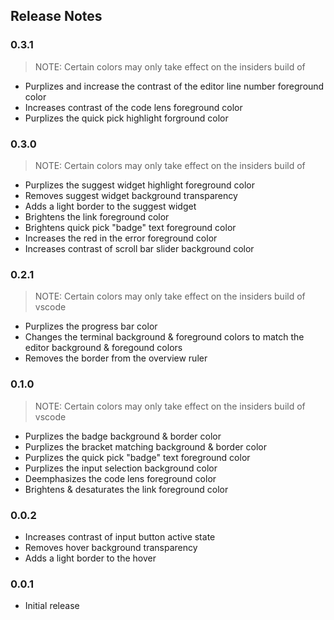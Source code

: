 ## Release Notes

### 0.3.1
> NOTE: Certain colors may only take effect on the insiders build of
- Purplizes and increase the contrast of the editor line number foreground color
- Increases contrast of the code lens foreground color
- Purplizes the quick pick highlight forground color

### 0.3.0
> NOTE: Certain colors may only take effect on the insiders build of
- Purplizes the suggest widget highlight foreground color
- Removes suggest widget background transparency
- Adds a light border to the suggest widget
- Brightens the link foreground color
- Brightens quick pick "badge" text foreground color
- Increases the red in the error foreground color
- Increases contrast of scroll bar slider background color

### 0.2.1
> NOTE: Certain colors may only take effect on the insiders build of vscode
- Purplizes the progress bar color
- Changes the terminal background & foreground colors to match the editor background & foregound colors
- Removes the border from the overview ruler

### 0.1.0
> NOTE: Certain colors may only take effect on the insiders build of vscode
- Purplizes the badge background & border color
- Purplizes the bracket matching background & border color
- Purplizes the quick pick "badge" text foreground color
- Purplizes the input selection background color
- Deemphasizes the code lens foreground color
- Brightens & desaturates the link foreground color

### 0.0.2
- Increases contrast of input button active state
- Removes hover background transparency
- Adds a light border to the hover

### 0.0.1
- Initial release